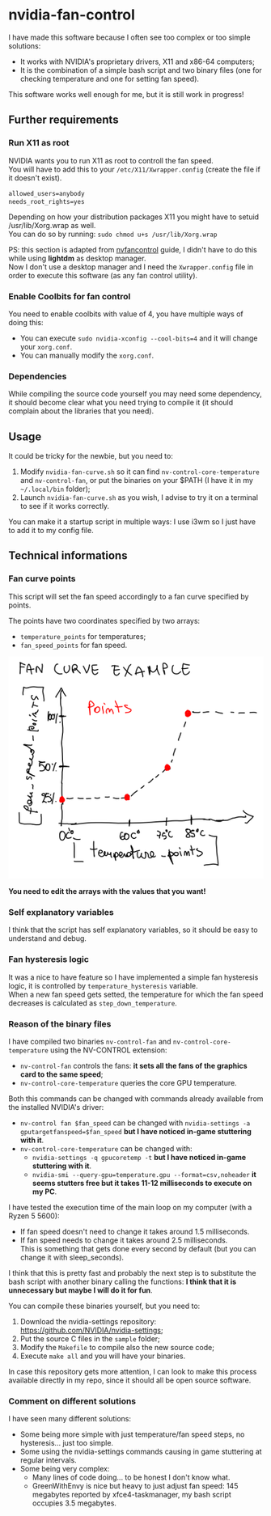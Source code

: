 # nvidia-fan-control

I have made this software because I often see too complex or too simple solutions:  
- It works with NVIDIA's proprietary drivers, X11 and x86-64 computers;
- It is the combination of a simple bash script and two binary files (one for checking temperature and one for setting fan speed).

This software works well enough for me, but it is still work in progress!  

## Further requirements

### Run X11 as root
NVIDIA wants you to run X11 as root to controll the fan speed.  
You will have to add this to your `/etc/X11/Xwrapper.config` (create the file if it doesn't exist).

```
allowed_users=anybody
needs_root_rights=yes
```

Depending on how your distribution packages X11 you might have to setuid /usr/lib/Xorg.wrap as well.  
You can do so by running:
`sudo chmod u+s /usr/lib/Xorg.wrap`

PS: this section is adapted from [nvfancontrol](https://github.com/foucault/nvfancontrol/tree/master) guide, I didn't have to do this while using **lightdm** as desktop manager.  
Now I don't use a desktop manager and I need the `Xwrapper.config` file in order to execute this software (as any fan control utility).

### Enable Coolbits for fan control
You need to enable coolbits with value of 4, you have multiple ways of doing this:
- You can execute `sudo nvidia-xconfig --cool-bits=4` and it will change your `xorg.conf`.
- You can manually modify the `xorg.conf`.

### Dependencies
While compiling the source code yourself you may need some dependency, it should become clear what you need trying to compile it (it should complain about the libraries that you need).

## Usage

It could be tricky for the newbie, but you need to:  
1. Modify `nvidia-fan-curve.sh` so it can find `nv-control-core-temperature` and `nv-control-fan`, or put the binaries on your $PATH (I have it in my `~/.local/bin` folder);
2. Launch `nvidia-fan-curve.sh` as you wish, I advise to try it on a terminal to see if it works correctly.  

You can make it a startup script in multiple ways: I use i3wm so I just have to add it to my config file.  

## Technical informations

### Fan curve points

This script will set the fan speed accordingly to a fan curve specified by points.  

The points have two coordinates specified by two arrays:
- `temperature_points` for temperatures;
- `fan_speed_points` for fan speed.

![fan curve example](./fan_curve_example.png)

**You need to edit the arrays with the values that you want!**

### Self explanatory variables

I think that the script has self explanatory variables, so it should be easy to understand and debug.

### Fan hysteresis logic

It was a nice to have feature so I have implemented a simple fan hysteresis logic, it is controlled by `temperature_hysteresis` variable.  
When a new fan speed gets setted, the temperature for which the fan speed decreases is calculated as `step_down_temperature`.

### Reason of the binary files

I have compiled two binaries `nv-control-fan` and `nv-control-core-temperature` using the NV-CONTROL extension:
- `nv-control-fan` controls the fans: **it sets all the fans of the graphics card to the same speed**;
- `nv-control-core-temperature` queries the core GPU temperature.

Both this commands can be changed with commands already available from the installed NVIDIA's driver:
- `nv-control fan $fan_speed` can be changed with `nvidia-settings -a gputargetfanspeed=$fan_speed` **but I have noticed in-game stuttering with it**.
- `nv-control-core-temperature` can be changed with:
  - `nvidia-settings -q gpucoretemp -t` **but I have noticed in-game stuttering with it**.
  - `nvidia-smi --query-gpu=temperature.gpu --format=csv,noheader` **it seems stutters free but it takes 11-12 milliseconds to execute on my PC**.

I have tested the execution time of the main loop on my computer (with a Ryzen 5 5600):
- If fan speed doesn't need to change it takes around 1.5 milliseconds.
- If fan speed needs to change it takes around 2.5 milliseconds.  
This is something that gets done every second by default (but you can change it with sleep_seconds).

I think that this is pretty fast and probably the next step is to substitute the bash script with another binary calling the functions: **I think that it is unnecessary but maybe I will do it for fun**.

You can compile these binaries yourself, but you need to:
1. Download the nvidia-settings repository: https://github.com/NVIDIA/nvidia-settings;
2. Put the source C files in the `sample` folder;
3. Modify the `Makefile` to compile also the new source code;
4. Execute `make all` and you will have your binaries.

In case this repository gets more attention, I can look to make this process available directly in my repo, since it should all be open source software.

### Comment on different solutions

I have seen many different solutions:
- Some being more simple with just temperature/fan speed steps, no hysteresis... just too simple.
- Some using the nvidia-settings commands causing in game stuttering at regular intervals.
- Some being very complex:
  - Many lines of code doing... to be honest I don't know what.
  - GreenWithEnvy is nice but heavy to just adjust fan speed: 145 megabytes reported by xfce4-taskmanager, my bash script occupies 3.5 megabytes.
